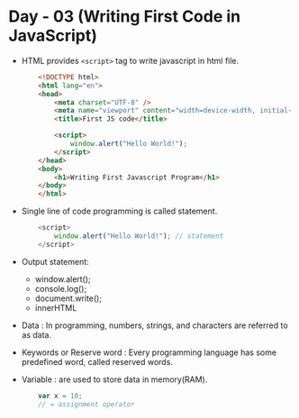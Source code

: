 # Day - 03 (Writing First Code in JavaScript)

- HTML provides `<script>` tag to write javascript in html file. 

    ```html
        <!DOCTYPE html>
        <html lang="en">
        <head>
            <meta charset="UTF-8" />
            <meta name="viewport" content="width=device-width, initial-scale=1.0" />
            <title>First JS code</title>

            <script>
                window.alert("Hello World!");
            </script>
        </head>
        <body>
            <h1>Writing First Javascript Program</h1>
        </body>
        </html>
    ```
- Single line of code programming is called statement.
    ```js
        <script>
            window.alert("Hello World!"); // statement
        </script>
    ```

- Output statement: 
    - window.alert();
    - console.log();    
    - document.write();
    - innerHTML
- Data : In programming, numbers, strings, and characters are referred to as data.

- Keywords or Reserve word : Every programming language has some predefined word, called reserved words.

- Variable : are used to store data in memory(RAM).

    ```js
        var x = 10;
        // = assignment operator
    ```
        